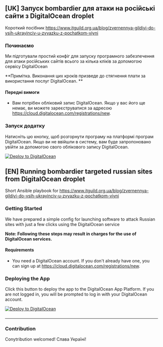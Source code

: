 ## [UK] Запуск bombardier для атаки на російські сайти з DigitalOcean droplet

Короткий посібник https://www.itguild.org.ua/blog/zvernennya-gildiyi-do-vsih-ukrayinciv-u-zvyazku-z-pochatkom-viyni

### Починаємо

Ми підготували простий конфіг для запуску програмного забезпечення для атаки російських сайтів всього за кілька кліків за допомогою сервісу DigitalOcean

**Примітка. Виконання цих кроків призведе до стягнення плати за використання послуг DigitalOcean. **

#### Передні вимоги

* Вам потрібен обліковий запис DigitalOcean. Якщо у вас його ще немає, ви можете зареєструватися за адресою  https://cloud.digitalocean.com/registrations/new.

### Запуск додатку

Натисніть цю кнопку, щоб розгорнути програму на платформі програм DigitalOcean. Якщо ви не ввійшли в систему, вам буде запропоновано увійти за допомогою свого облікового запису DigitalOcean.

[![Deploy to DigitalOcean](https://www.deploytodo.com/do-btn-blue.svg)](https://cloud.digitalocean.com/apps/new?repo=https://github.com/korol-sas/digitalocean-bombardier/tree/main)


## [EN] Running bombardier targeted russian sites from DigitalOcean droplet

Short Ansible playbook for https://www.itguild.org.ua/blog/zvernennya-gildiyi-do-vsih-ukrayinciv-u-zvyazku-z-pochatkom-viyni


### Getting Started

We have prepared a simple config for launching software to attack Russian sites with just a few clicks using the DigitalOcean service

**Note: Following these steps may result in charges for the use of DigitalOcean services.**

#### Requirements

* You need a DigitalOcean account. If you don't already have one, you can sign up at https://cloud.digitalocean.com/registrations/new.

### Deploying the App

Click this button to deploy the app to the DigitalOcean App Platform. If you are not logged in, you will be prompted to log in with your DigitalOcean account.

[![Deploy to DigitalOcean](https://www.deploytodo.com/do-btn-blue.svg)](https://cloud.digitalocean.com/apps/new?repo=https://github.com/korol-sas/digitalocean-bombardier/tree/main)


###

____

### Contribution

Conytribution welcomed! Слава Україні!
